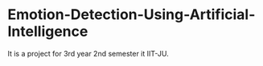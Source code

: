 # Emotion-Detection-Using-Artificial-Intelligence
It is a project for 3rd year 2nd semester it IIT-JU.
